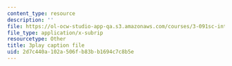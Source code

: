 ```yaml
---
content_type: resource
description: ''
file: https://ol-ocw-studio-app-qa.s3.amazonaws.com/courses/3-091sc-introduction-to-solid-state-chemistry-fall-2010/2d7c440a102a506fb83bb1694c7c8b5e_AFS4JbQGB0c.vtt
file_type: application/x-subrip
resourcetype: Other
title: 3play caption file
uid: 2d7c440a-102a-506f-b83b-b1694c7c8b5e
---
```


